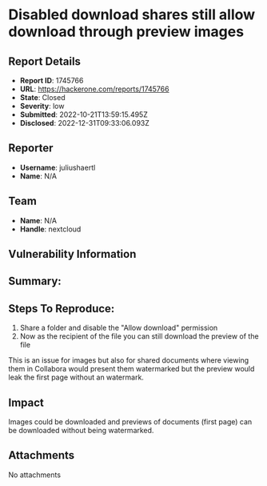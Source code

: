 # Disabled download shares still allow download through preview images

## Report Details
- **Report ID**: 1745766
- **URL**: https://hackerone.com/reports/1745766
- **State**: Closed
- **Severity**: low
- **Submitted**: 2022-10-21T13:59:15.495Z
- **Disclosed**: 2022-12-31T09:33:06.093Z

## Reporter
- **Username**: juliushaertl
- **Name**: N/A

## Team
- **Name**: N/A
- **Handle**: nextcloud

## Vulnerability Information
## Summary:

## Steps To Reproduce:

  1. Share a folder and disable the "Allow download" permission
  2. Now as the recipient of the file you can still download the preview of the file

This is an issue for images but also for shared documents where viewing them in Collabora would present them watermarked but the preview would leak the first page without an watermark.

## Impact

Images could be downloaded and previews of documents (first page) can be downloaded without being watermarked.

## Attachments
No attachments
